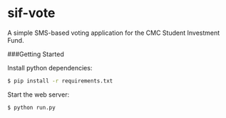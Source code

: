 sif-vote
========

A simple SMS-based voting application for the CMC Student Investment Fund.

###Getting Started

Install python dependencies:
```bash
$ pip install -r requirements.txt
```

Start the web server:
```bash
$ python run.py
```

